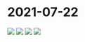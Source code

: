 # 2021-07-22

<image-container>
  <img preview="0" src="https://www.wangleant.com/turtle-images-thumbnail/IMG_20210722_085822.jpg"/>
</image-container>
<image-container>
  <img preview="0" src="https://www.wangleant.com/turtle-images-thumbnail/IMG_20210722_085846.jpg"/>
</image-container>
<image-container>
  <img preview="0" src="https://www.wangleant.com/turtle-images-thumbnail/IMG_20210722_085852.jpg"/>
</image-container>
<image-container>
  <img preview="0" src="https://www.wangleant.com/turtle-images-thumbnail/IMG_20210722_205821.jpg"/>
</image-container>